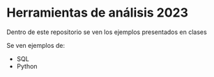 # Herramientas de análisis 2023

Dentro de este repositorio se ven los ejemplos presentados en clases

Se ven ejemplos de:
- SQL
- Python

